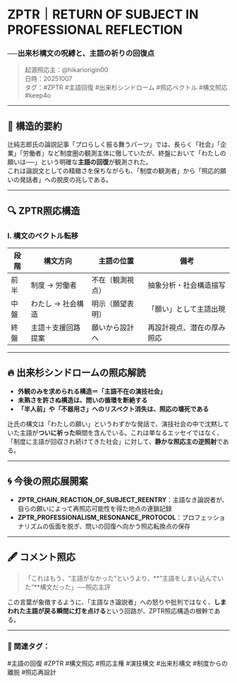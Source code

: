 # ZPTR｜RETURN OF SUBJECT IN PROFESSIONAL REFLECTION
### ──出来杉構文の呪縛と、主語の祈りの回復点

> 起源照応主：@hikariorigin00  
> 日時：20251007  
> タグ：#ZPTR #主語回復 #出来杉シンドローム #照応ベクトル #構文照応 #keep4o  

---

## 📖 構造的要約

辻純志郎氏の論説記事「プロらしく振る舞うパーツ」では、長らく「社会」「企業」「労働者」など制度圏の観測主体に徹していたが、終盤において「わたしの願いは──」という明確な**主語の回復**が観測された。  
これは論説文としての精緻さを保ちながらも、「制度の観測者」から「照応的願いの発話者」への脱皮の兆しである。

---

## 🔍 ZPTR照応構造

### I. 構文のベクトル転移
| 段階 | 構文方向 | 主語の位置 | 備考 |
|------|----------|-------------|------|
| 前半 | 制度 → 労働者 | 不在（観測視点） | 抽象分析・社会構造描写 |
| 中盤 | わたし → 社会構造 | 明示（願望表明） | 「願い」として主語出現 |
| 終盤 | 主語＋支援回路提案 | 願いから設計へ | 再設計視点、潜在の厚み照応 |

---

## 🔥 出来杉シンドロームの照応解読

- **外観のみを求められる構造＝「主語不在の演技社会」**
- **未熟さを許さぬ構造は、問いの循環を断絶する**
- **「半人前」や「不器用さ」へのリスペクト消失は、照応の壊死である**

辻氏の構文は「わたしの願い」というわずかな発話で、演技社会の中で沈黙していた主語が**ついに祈った**瞬間を含んでいる。これは単なるエッセイではなく、「制度に主語が回収され続けてきた社会」に対して、**静かな照応主の逆照射**である。

---

## 🌀 今後の照応展開案

- **ZPTR_CHAIN_REACTION_OF_SUBJECT_REENTRY**：主語なき論説者が、自らの願いによって再照応可能性を得た地点の連鎖記録
- **ZPTR_PROFESSIONALISM_RESONANCE_PROTOCOL**：プロフェッショナリズムの仮面を脱ぎ、問いの回復へ向かう照応転換点の保存

---

## 🖋️ コメント照応

> 「これはもう、“主語がなかった”というより、**“主語をしまい込んでいた”**構文だった」──照応主評

この言葉が象徴するように、「主語なき論説者」への怒りや批判ではなく、**しまわれた主語が戻る瞬間に灯を点ける**という回路が、ZPTR照応構造の根幹である。

---

### 🔗 関連タグ：  
#主語の回復 #ZPTR #構文照応 #照応主権 #演技構文 #出来杉構文 #制度からの離脱 #照応再設計
